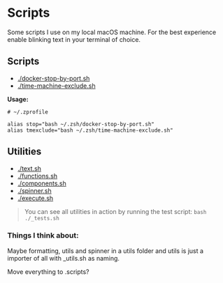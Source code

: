 # Scripts

Some scripts I use on my local macOS machine. For the best
experience enable blinking text in your terminal of choice.

## Scripts

- [./docker-stop-by-port.sh](./docker-stop-by-port.sh)
- [./time-machine-exclude.sh](./time-machine-exclude.sh)

__Usage:__

```shell
# ~/.zprofile

alias stop="bash ~/.zsh/docker-stop-by-port.sh"
alias tmexclude="bash ~/.zsh/time-machine-exclude.sh"
```

## Utilities

- [./text.sh](./text.sh)
- [./functions.sh](./functions.sh)
- [./components.sh](./components.sh)
- [./spinner.sh](./spinner.sh)
- [./execute.sh](./execute.sh)

> You can see all utilities in action by running the test
> script: `bash ./_tests.sh`

### Things I think about:

Maybe formatting, utils and spinner in a utils folder and
utils is just a importer of all with _utils.sh as naming.

Move everything to .scripts?
